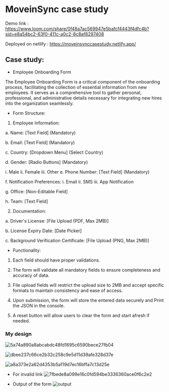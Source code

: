 # MoveinSync case study

Demo link : https://www.loom.com/share/0f48a7ac569947e5bafcf4443f4dfc4b?sid=e8a54bc2-63f0-411c-a0c2-8c8af8297408

Deployed on netlify : https://moveinsynccasestudy.netlify.app/


## Case study:
* Employee Onboarding Form

The Employee Onboarding Form is a critical component of the onboarding process, facilitating the 
collection of essential information from new employees. It serves as a comprehensive tool to gather 
personal, professional, and administrative details necessary for integrating new hires into the 
organization seamlessly.

* Form Structure:

1. Employee Information:

a. Name: [Text Field] (Mandatory)

b. Email: [Text Field] (Mandatory)

c. Country: [Dropdown Menu] (Select Country)

d. Gender: [Radio Buttons] (Mandatory)

i. Male
ii. Female
iii. Other
e. Phone Number: [Text Field] (Mandatory)

f. Notification Preferences:
i. Email
ii. SMS
iii. App Notification

g. Office: [Non-Editable Field]

h. Team: [Text Field]

2. Documentation:

a. Driver's License: [File Upload (PDF, Max 2MB)]

b. License Expiry Date: [Date Picker]

c. Background Verification Certificate: [File Upload (PNG, Max 2MB)]

* Functionality:

1. Each field should have proper validations.

2. The form will validate all mandatory fields to ensure completeness and accuracy of data.

3. File upload fields will restrict the upload size to 2MB and accept specific formats to maintain 
consistency and ease of access.

4. Upon submission, the form will store the entered data securely and Print the JSON in the 
console.

5. A reset button will allow users to clear the form and start afresh if needed.

### My design

![5a74a890a8abcabdc48fd1695c6590bece27fb04](https://github.com/ydpatel0309/Employee-Onboarding-Form-Moveinsync/assets/91671051/78577b03-263c-4fa5-903b-77d0ef7b9d71)

![dbee237c66ce2b32c258c9e5d11d39afe328d37e](https://github.com/ydpatel0309/Employee-Onboarding-Form-Moveinsync/assets/91671051/106923a9-8825-4a22-a569-cdc103f345f7)

![a8a373e2a62d4353b5a119d7ec16bffa7c13d25e](https://github.com/ydpatel0309/Employee-Onboarding-Form-Moveinsync/assets/91671051/0f20904a-87b0-489f-bd84-0278df42adc2)

* For invalid link
![7fbede8a099e16c0fd594be3336360ace0f6c2e2](https://github.com/ydpatel0309/Employee-Onboarding-Form-Moveinsync/assets/91671051/f0ebec5d-1b96-446b-9e26-43133211f92d)



* Output of the form
![output](https://github.com/ydpatel0309/Employee-Onboarding-Form-Moveinsync/assets/91671051/be7a85f8-9df7-4104-9081-16e6cae93764)
